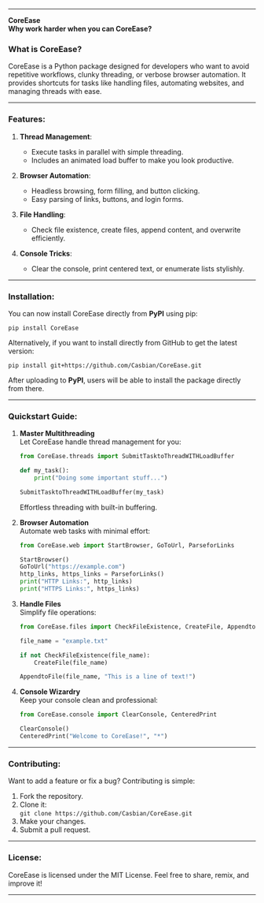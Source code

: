 
---

**CoreEase**  
**Why work harder when you can CoreEase?**

### What is CoreEase?  
CoreEase is a Python package designed for developers who want to avoid repetitive workflows, clunky threading, or verbose browser automation. It provides shortcuts for tasks like handling files, automating websites, and managing threads with ease.

---

### Features:  
1. **Thread Management**:  
   - Execute tasks in parallel with simple threading.  
   - Includes an animated load buffer to make you look productive.  

2. **Browser Automation**:  
   - Headless browsing, form filling, and button clicking.  
   - Easy parsing of links, buttons, and login forms.  

3. **File Handling**:  
   - Check file existence, create files, append content, and overwrite efficiently.  

4. **Console Tricks**:  
   - Clear the console, print centered text, or enumerate lists stylishly.  

---

### Installation:  
You can now install CoreEase directly from **PyPI** using pip:

```
pip install CoreEase
```  

Alternatively, if you want to install directly from GitHub to get the latest version:

```
pip install git+https://github.com/Casbian/CoreEase.git
```  

After uploading to **PyPI**, users will be able to install the package directly from there. 

---

### Quickstart Guide:

1. **Master Multithreading**  
   Let CoreEase handle thread management for you:  

   ```python
   from CoreEase.threads import SubmitTasktoThreadWITHLoadBuffer

   def my_task():  
       print("Doing some important stuff...")

   SubmitTasktoThreadWITHLoadBuffer(my_task)
   ```  

   Effortless threading with built-in buffering.

2. **Browser Automation**  
   Automate web tasks with minimal effort:  

   ```python
   from CoreEase.web import StartBrowser, GoToUrl, ParseforLinks

   StartBrowser()  
   GoToUrl("https://example.com")  
   http_links, https_links = ParseforLinks()  
   print("HTTP Links:", http_links)  
   print("HTTPS Links:", https_links)
   ```  

3. **Handle Files**  
   Simplify file operations:  

   ```python
   from CoreEase.files import CheckFileExistence, CreateFile, AppendtoFile

   file_name = "example.txt"

   if not CheckFileExistence(file_name):  
       CreateFile(file_name)  

   AppendtoFile(file_name, "This is a line of text!")
   ```  

4. **Console Wizardry**  
   Keep your console clean and professional:  

   ```python
   from CoreEase.console import ClearConsole, CenteredPrint

   ClearConsole()  
   CenteredPrint("Welcome to CoreEase!", "*")
   ```  

---

### Contributing:  
Want to add a feature or fix a bug? Contributing is simple:

1. Fork the repository.  
2. Clone it:  
   `git clone https://github.com/Casbian/CoreEase.git`  
3. Make your changes.  
4. Submit a pull request.  

---

### License:  
CoreEase is licensed under the MIT License. Feel free to share, remix, and improve it!

---

